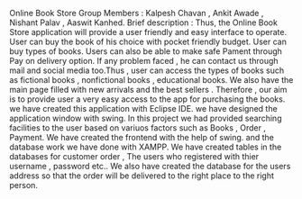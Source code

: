 Online Book Store 
Group Members : Kalpesh Chavan , Ankit Awade , Nishant Palav , Aaswit Kanhed.
Brief description : Thus, the Online Book Store application will provide a user friendly and easy interface to operate. User can buy the book of his choice with pocket friendly budget. User can buy types of books. Users can also be able to make safe Pament through Pay on delivery option. If any problem faced , he  can contact us through mail and social media too.Thus , user can access the types of books such as fictional books , nonfictional books , educational books. We also have the main page filled with new arrivals and the best sellers . Therefore , our aim is to provide user a very easy access to the app for purchasing the books. we have created this application with Eclipse IDE. we have designed the application window with swing. In this project we had provided searching facilities to the user based on variuos factors such as Books , Order , Payment. We have created the frontend with the help of swing. and the database work we have done with XAMPP. We have created tables in the databases for customer order , The users who registered with thier username , password etc.. We also have created the database for the users address so that the order will be delivered to the right place to the right person.
